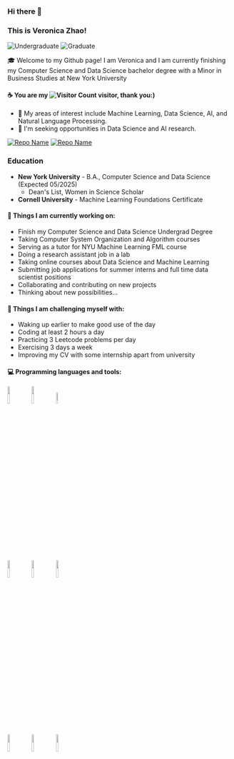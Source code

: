 ### Hi there 👋 
### This is Veronica Zhao!

![Undergraduate](https://img.shields.io/badge/Undergraduate-NYU-purple) ![Graduate](https://img.shields.io/badge/Certificate-Cornell-red)

🎓 Welcome to my Github page! I am Veronica and I am currently finishing my Computer Science and Data Science bachelor degree with a Minor in Business Studies at New York University
#### ☕ You are my ![Visitor Count](https://profile-counter.glitch.me/ziqiveronica/count.svg) visitor, thank you:)

- 🔬 My areas of interest include Machine Learning, Data Science, AI, and Natural Language Processing.
- 🚀 I'm seeking opportunities in Data Science and AI research.

[![Repo Name](https://github-readme-stats.vercel.app/api/pin/?username=ashleyliu0407&repo=Google-Developer-Group-CV)](https://github.com/ashleyliu0407/Google-Developer-Group-CV)
[![Repo Name](https://github-readme-stats.vercel.app/api/pin/?username=rishitadhalbisoi&repo=google3D)](https://github.com/rishitadhalbisoi/google3D/tree/contributors/veronica)


### Education
- **New York University** - B.A., Computer Science and Data Science (Expected 05/2025)
  - Dean's List, Women in Science Scholar
- **Cornell University** - Machine Learning Foundations Certificate

#### 🌱 Things I am currently working on: 
- Finish my Computer Science and Data Science Undergrad Degree
- Taking Computer System Organization and Algorithm courses
- Serving as a tutor for NYU Machine Learning FML course
- Doing a research assistant job in a lab
- Taking online courses about Data Science and Machine Learning
- Submitting job applications for summer interns and full time data scientist positions
- Collaborating and contributing on new projects
- Thinking about new possibilities...

#### :muscle: Things I am challenging myself with:
- Waking up earlier to make good use of the day
- Coding at least 2 hours a day
- Practicing 3 Leetcode problems per day
- Exercising 3 days a week
- Improving my CV with some internship apart from university

#### :computer: Programming languages and tools:

<p>
<!-- 	<img width="50%" align="right" src="https://github-readme-stats.vercel.app/api?username=ziqiveronica&show_icons=true&hide_border=true" /> -->


<code><img width="10%" src="https://www.vectorlogo.zone/logos/java/java-ar21.svg"></code>
<code><img width="10%" src="https://www.vectorlogo.zone/logos/python/python-ar21.svg"></code>
<code><img width="8%" src="https://www.vectorlogo.zone/logos/r-project/r-project-icon.svg"></code>
<br />
<code><img width="10%" src="https://www.vectorlogo.zone/logos/mysql/mysql-ar21.svg"></code>
<code><img width="10%" src="https://www.vectorlogo.zone/logos/mongodb/mongodb-ar21.svg"></code>
<code><img width="10%" src="https://www.vectorlogo.zone/logos/git-scm/git-scm-ar21.svg"></code>
<br />
<code><img width="10%" src="https://www.vectorlogo.zone/logos/tensorflow/tensorflow-ar21.svg"></code>
<code><img width="10%" src="https://www.vectorlogo.zone/logos/pytorch/pytorch-ar21.svg"></code>
<code><img width="10%" src="https://www.vectorlogo.zone/logos/javascript/javascript-ar21.svg"></code>
</p>


